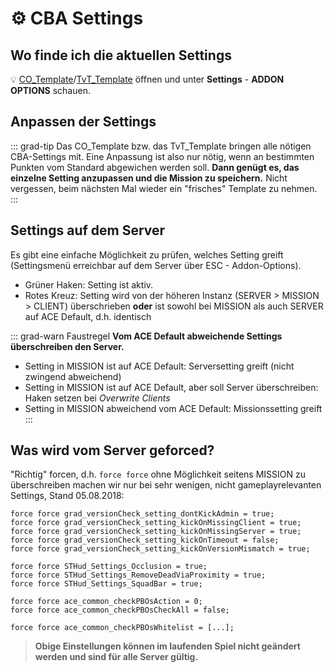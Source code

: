 # :gear: CBA Settings

## Wo finde ich die aktuellen Settings
:bulb: [CO_Template](https://github.com/gruppe-adler/CO_Template.VR/releases)/[TvT_Template](https://github.com/gruppe-adler/TvT_Template.VR/releases) öffnen und unter **Settings** - **ADDON OPTIONS** schauen.

## Anpassen der Settings
::: grad-tip
Das CO_Template bzw. das TvT_Template bringen alle nötigen CBA-Settings mit. Eine Anpassung ist also nur nötig, wenn an bestimmten Punkten vom Standard abgewichen werden soll. **Dann genügt es, das einzelne Setting anzupassen und die Mission zu speichern.** Nicht vergessen, beim nächsten Mal wieder ein "frisches" Template zu nehmen.
:::

## Settings auf dem Server
Es gibt eine einfache Möglichkeit zu prüfen, welches Setting greift (Settingsmenü erreichbar auf dem Server über ESC - Addon-Options). 
* Grüner Haken: Setting ist aktiv. 
* Rotes Kreuz: Setting wird von der höheren Instanz (SERVER > MISSION > CLIENT) überschrieben **oder** ist sowohl bei MISSION als auch SERVER auf ACE Default, d.h. identisch

::: grad-warn Faustregel
**Vom ACE Default abweichende Settings überschreiben den Server.**
* Setting in MISSION ist auf ACE Default: Serversetting greift (nicht zwingend abweichend)
* Setting in MISSION ist auf ACE Default, aber soll Server überschreiben: Haken setzen bei *Overwrite Clients*
* Setting in MISSION abweichend vom ACE Default: Missionssetting greift
:::


## Was wird vom Server geforced?
"Richtig" forcen, d.h. `force force` ohne Möglichkeit seitens MISSION zu überschreiben machen wir nur bei sehr wenigen, nicht gameplayrelevanten Settings, Stand 05.08.2018:

```
force force grad_versionCheck_setting_dontKickAdmin = true;
force force grad_versionCheck_setting_kickOnMissingClient = true;
force force grad_versionCheck_setting_kickOnMissingServer = true;
force force grad_versionCheck_setting_kickOnTimeout = false;
force force grad_versionCheck_setting_kickOnVersionMismatch = true;

force force STHud_Settings_Occlusion = true;
force force STHud_Settings_RemoveDeadViaProximity = true;
force force STHud_Settings_SquadBar = true;

force force ace_common_checkPBOsAction = 0;
force force ace_common_checkPBOsCheckAll = false;

force force ace_common_checkPBOsWhitelist = [...];
```


> **Obige Einstellungen können im laufenden Spiel nicht geändert werden und sind für alle Server gültig.**